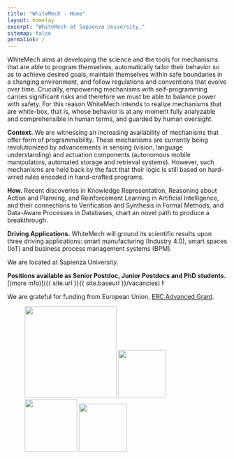 ```yaml
---
title: "WhiteMech - Home"
layout: homelay
excerpt: "WhiteMech at Sapienza University."
sitemap: false
permalink: /
---
```


WhiteMech aims at developing the science and the tools for mechanisms that are able to program themselves, automatically tailor their behavior so as to achieve desired goals, maintain themselves within safe boundaries in a changing environment, and follow regulations and conventions that evolve over time. Crucially, empowering mechanisms with self-programming carries significant risks and therefore we must be able to balance power with safety. For this reason WhiteMech intends to realize mechanisms that are white-box, that is, whose behavior is at any moment fully analyzable and comprehensible in human terms, and guarded by human oversight.


<div markdown="0" id="carousel" class="carousel slide" data-ride="carousel" data-interval="5000" data-pause="hover" >
    <!-- Menu -->
    <!-- <ol class="carousel-indicators">
        <li data-target="#carousel" data-slide-to="0" class="active"></li>
        <li data-target="#carousel" data-slide-to="1"></li>
        <li data-target="#carousel" data-slide-to="2"></li>
        <li data-target="#carousel" data-slide-to="3"></li>
        <li data-target="#carousel" data-slide-to="4"></li>
        <li data-target="#carousel" data-slide-to="5"></li>
        <li data-target="#carousel" data-slide-to="6"></li>
    </ol>

    <!-- Items -->
    <div class="carousel-inner" markdown="0">

        <div class="item active">
            <img src="{{ site.url }}{{ site.baseurl }}/images/slider7001400/STS.jpg" alt="Slide 1" />
        </div>
        <div class="item">
            <img src="{{ site.url }}{{ site.baseurl }}/images/slider7001400/SaphireSTM2.jpg" alt="Slide 2" />
        </div>
        <div class="item">
            <img src="{{ site.url }}{{ site.baseurl }}/images/slider7001400/cake_web.jpg" alt="Slide 3" />
        </div>
        <div class="item">
            <img src="{{ site.url }}{{ site.baseurl }}/images/slider7001400/logos.jpg" alt="Slide 4" />
        </div>
        <div class="item">
            <img src="{{ site.url }}{{ site.baseurl }}/images/slider7001400/NoiseCover2.jpg" alt="Slide 5" />
        </div>
        <div class="item">
            <img src="{{ site.url }}{{ site.baseurl }}/images/slider7001400/SmartTipSide.jpg" alt="Slide 6" />
        </div>       
         <div class="item">
            <img src="{{ site.url }}{{ site.baseurl }}/images/slider7001400/lab.jpg" alt="Slide 7" />
        </div>
    </div>
  <a class="left carousel-control" href="#carousel" role="button" data-slide="prev">
    <span class="glyphicon glyphicon-chevron-left" aria-hidden="true"></span>
    <span class="sr-only">Previous</span>
  </a>
  <a class="right carousel-control" href="#carousel" role="button" data-slide="next">
    <span class="glyphicon glyphicon-chevron-right" aria-hidden="true"></span>
    <span class="sr-only">Next</span>
  </a> -->
</div>

**Context.** We are witnessing an increasing availability of mechanisms that offer form of programmability. These mechanisms are currently being revolutionized by advancements in sensing (vision, language understanding) and actuation components (autonomous mobile manipulators, automated storage and retrieval systems). However, such mechanisms are held back by the fact that their logic is still based on hard-wired rules encoded in hand-crafted programs.


**How.** Recent discoveries in Knowledge Representation, Reasoning about Action and Planning, and Reinforcement Learning in Artificial Intelligence, and their connections to Verification and Synthesis in Formal Methods, and Data-Aware Processes in Databases, chart an novel path to produce a breakthrough.


**Driving Applications.** WhiteMech will ground its scientific results upon three driving applications: smart manufacturing (Industry 4.0), smart spaces (IoT) and business process management systems (BPM).

We are located at Sapienza University.

**Positions available as Senior Postdoc, Junior Postdocs and PhD students.** [(more info)]({{ site.url }}{{ site.baseurl }}/vacancies) **!**


We are grateful for funding from European Union, [ERC Advanced Grant](https://erc.europa.eu/funding/advanced-grants).

<figure class="fourth">
  <img src="{{ site.url }}{{ site.baseurl }}/images/logopic/Logo_Leiden.jpg" style="width: 210px">
  <img src="{{ site.url }}{{ site.baseurl }}/images/logopic/Logo_Nanofront.jpg" style="width: 110px">
  <img src="{{ site.url }}{{ site.baseurl }}/images/logopic/Logo_NWO.jpg" style="width: 120px">
  <img src="{{ site.url }}{{ site.baseurl }}/images/logopic/Logo_ERC.jpg" style="width: 110px">
</figure>
